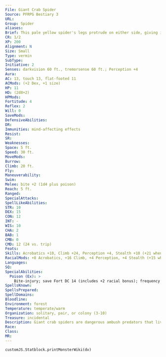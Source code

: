 ```yaml
---
File: Giant Crab Spider
Source: PFRPG Bestiary 3
URL: 
Group: Spider
aliases: 
Brief: This pale yellow spider's legs protrude on either side, giving it a very distinctive stance. The thing is the size of a large dog.
CR: 1/2
XP: 200
Alignment: N
Size: Small
Type: vermin
SubType: 
Initiative: 2
Senses: darkvision 60 ft., tremorsense 60 ft.; Perception +4
Aura: 
AC: 13, touch 13, flat-footed 11
ACMods: (+2 Dex, +1 size)
HP: 11
HD: (2d8+2)
HPMods: 
Fortitude: 4
Reflex: 2
Will: 0
SaveMods: 
DefensiveAbilities: 
DR: 
Immunities: mind-affecting effects
Resist: 
SR: 
Weaknesses: 
Space: 5 ft.
Speed: 30 ft.
MoveMods: 
Burrow: 
Climb: 20 ft.
Fly: 
Maneuverability: 
Swim: 
Melee: bite +2 (1d4 plus poison)
Reach: 5 ft.
Ranged: 
SpecialAttacks: 
SpellLikeAbilities: 
STR: 10
DEX: 15
CON: 12
INT: -
WIS: 10
CHA: 2
BAB: 1
CMB: 0
CMD: 12 (24 vs. trip)
Feats: 
Skills: Acrobatics +10, Climb +24, Perception +4, Stealth +10 (+21 when stationary)
RacialMods: +8 Acrobatics, +16 Climb, +4 Perception, +4 Stealth (+15 when stationary)
Languages: 
SQ: 
SpecialAbilities:
  Poison (Ex): >
    Bite-injury; save Fort DC 14 (includes +2 racial bonus); frequency 1/round for 4 rounds; effect 1d2 Str; cure 1 save.
SpellsKnown: 
SpellsPrepared: 
SpellDomains: 
Bloodline: 
Environment: forest
Temperature: temperate/warm
Organization: solitary, pair, or colony (3-10)
Treasure: incidental
Description: Giant crab spiders are dangerous ambush predators that live in dense forest vegetation. Though crab spiders are not web spinners, they are truly gifted climbers and use this talent to clamber up into places where they can observe wide areas from on high. Named for their curious scuttling walk and wide-legged stance, giant crab spiders are rarely larger than a typical adult half ling.
Race: 
Class: 
MR: 
---
```

```dataviewjs
customJS.Statblock.printMonsterWiki(dv)
```
